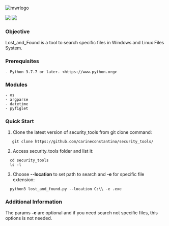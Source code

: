 ![mwrlogo](https://user-images.githubusercontent.com/53983340/77702356-14ec5980-6f97-11ea-87c7-3cb0a3fa6e90.jpg)

<p>
 <img src="https://img.shields.io/badge/lost_and_found-v.0.1-yellow" />
 <img src="https://img.shields.io/badge/python-v.3.7.7-blue" />
 </p>
 
### Objective

Lost_and_Found is a tool to search specific files in Windows and Linux Files System.

### Prerequisites

```
- Python 3.7.7 or later. <https://www.python.org>
```

### Modules

```
- os
- argparse
- datetime
- pyfiglet
```

### Quick Start

1. Clone the latest version of security_tools from git clone command:

 ```
    git clone https://github.com/carineconstantino/security_tools/
 ```
    
 2. Access security_tools folder and list it:
 
 ```
   cd security_tools
   ls -l
 ```
 
 3. Choose **--location** to set path to search and **-e** for specific file extension:
 
 ```
   python3 lost_and_found.py --location C:\\ -e .exe
 ```
 
 ### Additional Information
 
 The params **-e** are optional and if you need search not specific files, this options is not needed. 

